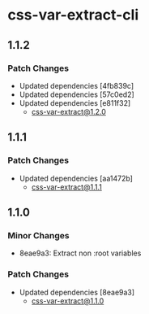 # css-var-extract-cli

## 1.1.2

### Patch Changes

- Updated dependencies [4fb839c]
- Updated dependencies [57c0ed2]
- Updated dependencies [e811f32]
  - css-var-extract@1.2.0

## 1.1.1

### Patch Changes

- Updated dependencies [aa1472b]
  - css-var-extract@1.1.1

## 1.1.0

### Minor Changes

- 8eae9a3: Extract non :root variables

### Patch Changes

- Updated dependencies [8eae9a3]
  - css-var-extract@1.1.0
